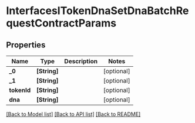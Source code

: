 # InterfacesITokenDnaSetDnaBatchRequestContractParams

## Properties
Name | Type | Description | Notes
------------ | ------------- | ------------- | -------------
**_0** | **[String]** |  | [optional] 
**_1** | **[String]** |  | [optional] 
**tokenId** | **[String]** |  | [optional] 
**dna** | **[String]** |  | [optional] 

[[Back to Model list]](../README.md#documentation-for-models) [[Back to API list]](../README.md#documentation-for-api-endpoints) [[Back to README]](../README.md)


